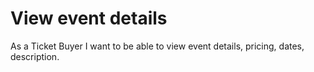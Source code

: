 # View event details

As a Ticket Buyer I want to be able to view event details, pricing, dates, description.